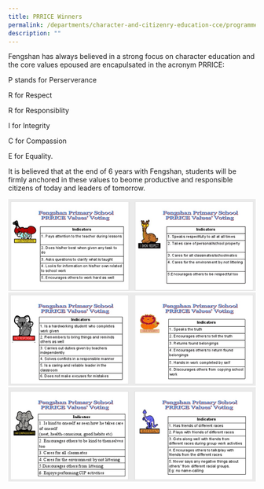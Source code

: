```yaml
---
title: PRRICE Winners
permalink: /departments/character-and-citizenry-education-cce/programmes/prrice-winners/
description: ""
---
```

<p>Fengshan has always believed in a strong focus on character education and the core values epoused are encapulsated in the acronym PRRICE:</p>
<p>P stands for Perserverance</p>
<p>R for Respect</p>
<p>R for Responsiblity</p>
<p>I for Integrity</p>
<p>C for Compassion</p>
<p>E for Equality.</p>
<p>It is believed that at the end of 6 years with Fengshan, students will be firmly anchored in these values to beome productive and responsible citizens of today and leaders of tomorrow.</p>
<img src="/images/prrice1.jpg"><br>
<img src="/images/prrice2.jpg"><br>
<img src="/images/prrice3.jpg">